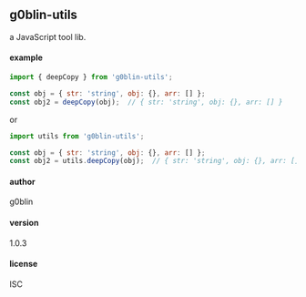 ## g0blin-utils
a JavaScript tool lib.



#### example

```javascript
import { deepCopy } from 'g0blin-utils';

const obj = { str: 'string', obj: {}, arr: [] };
const obj2 = deepCopy(obj);  // { str: 'string', obj: {}, arr: [] }
```
or
```javascript
import utils from 'g0blin-utils';

const obj = { str: 'string', obj: {}, arr: [] };
const obj2 = utils.deepCopy(obj);  // { str: 'string', obj: {}, arr: [] }
```



#### author

g0blin



#### version

1.0.3



#### license

ISC